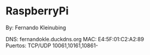 # RaspberryPi

By: Fernando Kleinubing

DNS: fernandokle.duckdns.org
MAC: E4:5F:01:C2:A2:89   
Puertos: TCP/UDP 10061,10161,10861- 